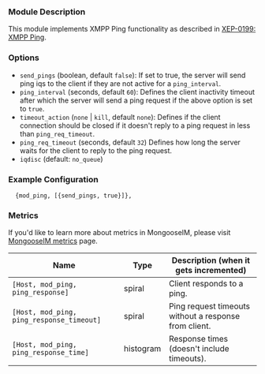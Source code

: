 ### Module Description

This module implements XMPP Ping functionality as described in [XEP-0199: XMPP Ping](http://www.xmpp.org/extensions/xep-0199.html).


### Options

* `send_pings` (boolean, default `false`): If set to true, the server will send ping iqs to the client if they are not active for a `ping_interval`.
* `ping_interval` (seconds, default `60`): Defines the client inactivity timeout after which the server will send a ping request if the above option is set to `true`.
* `timeout_action` (`none` | `kill`, default `none`): Defines if the client connection should be closed if it doesn't reply to a ping request in less than `ping_req_timeout`.
* `ping_req_timeout` (seconds, default `32`) Defines how long the server waits for the client to reply to the ping request.
* `iqdisc` (default: `no_queue`)

### Example Configuration

```
  {mod_ping, [{send_pings, true}]},
```

### Metrics

If you'd like to learn more about metrics in MongooseIM, please visit [MongooseIM metrics](../operation-and-maintenance/Mongoose-metrics.md) page.

| Name | Type | Description (when it gets incremented) |
| ---- | ---- | -------------------------------------- |
| ``[Host, mod_ping, ping_response]`` | spiral | Client responds to a ping. |
| ``[Host, mod_ping, ping_response_timeout]`` | spiral | Ping request timeouts without a response from client. |
| ``[Host, mod_ping, ping_response_time]`` | histogram | Response times (doesn't include timeouts). |
